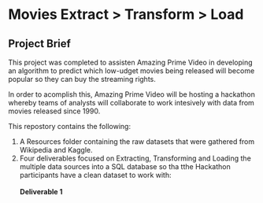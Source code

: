 # Movies Extract > Transform > Load

## Project Brief 

This project was completed to assisten Amazing Prime Video in developing an algorithm to predict which low-udget movies being released will become popular so they can buy the streaming rights.

In order to acomplish this, Amazing Prime Video will be hosting a hackathon whereby teams of analysts will collaborate to work intesively with data from movies released since 1990.

This repostory contains the following: 

   1. A Resources folder containing the raw datasets that were gathered from Wikipedia and Kaggle.
   2. Four deliverables focused on Extracting, Transforming and Loading the multiple data sources into a SQL database so tha tthe Hackathon participants have a clean dataset to work with:<br><br/>
      **Deliverable 1** 

